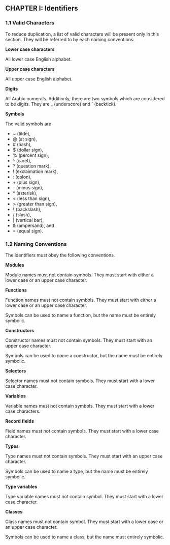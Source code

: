 
##  CHAPTER I: Identifiers

### 1.1 Valid Characters

To reduce duplication, a list of valid characters will be present only in this section.
They will be referred to by each naming conventions.

**Lower case characters**

All lower case English alphabet.

**Upper case characters**

All upper case English alphabet.

**Digits**

All Arabic numerals.
Additionly,  there are two symbols which are considered to be digits.
They are _ (underscore) and \` (backtick).

**Symbols**

The valid symbols are
- ~ (tilde), 
- @ (at sign),
- \# (hash),
- $ (dollar sign),
- % (percent sign),
- ^ (caret),
- ? (question mark),
- ! (exclaimation mark),
- : (colon),
- \+ (plus sign),
- \- (minus sign),
- \* (asterisk),
- \< (less than sign),
- \> (greater than sign),
- \\ (backslash),
- / (slash),
- | (vertical bar),
- & (ampersand), and
- = (equal sign).

### 1.2 Naming Conventions

The identifiers must obey the following conventions.

**Modules**

Module names must not contain symbols.
They must start with either a lower case or an upper case character.

**Functions**

Function names must not contain symbols. 
They must start with either a lower case or an upper case character.

Symbols can be used to name a function, but the name must be entirely symbolic.

**Constructors**

Constructor names must not contain symbols.
They must start with an upper case character.

Symbols can be used to name a constructor, but the name must be entirely symbolic.

**Selectors**

Selector names must not contain symbols.
They must start with a lower case character.

**Variables**

Variable names must not contain symbols.
They must start with a lower case characters.

**Record fields**

Field names must not contain symbols.
They must start with a lower case character.

**Types**

Type names must not contain symbols.
They must start with an upper case character.

Symbols can be used to name a type, but the name must be entirely symbolic.

**Type variables**

Type variable names must not contain symbol.
They must start with a lower case character.

**Classes**

Class names must not contain symbol.
They must start with a lower case or an upper case character.

Symbols can be used to name a class, but the name must entirely symbolic.


